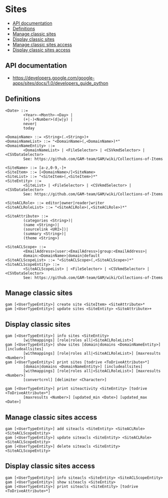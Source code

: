 # Sites
- [API documentation](#api-documentation)
- [Definitions](#definitions)
- [Manage classic sites](#manage-classic-sites)
- [Display classic sites](#display-classic-sites)
- [Manage classic sites access](#manage-classic-sites-access)
- [Display classic sites access](#display-classic-sites-access)

## API documentation
* https://developers.google.com/google-apps/sites/docs/1.0/developers_guide_python

## Definitions
```
<Date> ::=
        <Year>-<Month>-<Day> |
        (+|-)<Number>(d|w|y) |
        never|
        today

<DomainName> ::= <String>(.<String>)+
<DomainNameList> ::= "<DomainName>(,<DomainName>)*"
<DomainNameEntity> ::=
        <DomainNameList> | <FileSelector> | <CSVkmdSelector> |  <CSVDataSelector>
        See: https://github.com/GAM-team/GAM/wiki/Collections-of-Items

<SiteName> ::= [a-z,0-9,-]+
<SiteItem> ::= [<DomainName>/]<SiteName>
<SiteList> ::= "<SiteItem>(,<SiteItem>)*"
<SiteEntity> ::=
        <SiteList> | <FileSelector> | <CSVkmdSelector> | <CSVDataSelector>
        See: https://github.com/GAM-team/GAM/wiki/Collections-of-Items

<SiteACLRole> ::= editor|owner|reader|writer
<SiteACLRoleList> ::= "<SiteACLRole>(,<SiteACLRole>)*"

<SiteAttribute> ::=
        (categories <String>)|
        (name <String>)|
        (sourcelink <URI>])|
        (summary <String>)|
        (theme <String>)

<SiteACLScope> ::=
        <EmailAddress>|user:<EmailAdress>|group:<EmailAddress>|
        domain:<DomainName>|domain|default
<SiteACLScopeList> ::= "<SiteACLScope>(,<SiteACLScope>)*"
<SiteACLScopeEntity> ::=
        <SiteACLScopeList> | <FileSelector> | <CSVkmdSelector> | <CSVDataSelector>
        See: https://github.com/GAM-team/GAM/wiki/Collections-of-Items
```
## Manage classic sites
```
gam [<UserTypeEntity>] create site <SiteItem> <SiteAttribute>*
gam [<UserTypeEntity>] update sites <SiteEntity> <SiteAttribute>+
```
## Display classic sites
```
gam [<UserTypeEntity>] info sites <SiteEntity>
        [withmappings] [role|roles all|<SiteACLRoleList>]
gam [<UserTypeEntity>] show sites [domain|domains <DomainNameEntity>] [includeallsites]
        [withmappings] [role|roles all|<SiteACLRoleList>] [maxresults <Number>]
gam [<UserTypeEntity>] print sites [todrive <ToDriveAttribute>*]
        [domain|domains <DomainNameEntity>] [includeallsites] 
        [withmappings] [role|roles all|<SiteACLRoleList>] [maxresults <Number>]
        [convertcrnl] [delimiter <Character>]

gam [<UserTypeEntity>] print siteactivity <SiteEntity> [todrive <ToDriveAttribute>*]
        [maxresults <Number>] [updated_min <Date>] [updated_max <Date>]
```
## Manage classic sites access
```
gam [<UserTypeEntity>] add siteacls <SiteEntity> <SiteACLRole> <SiteACLScopeEntity>
gam [<UserTypeEntity>] update siteacls <SiteEntity> <SiteACLRole> <SiteACLScopeEntity>
gam [<UserTypeEntity>] delete siteacls <SiteEntity> <SiteACLScopeEntity>
```
## Display classic sites access
```
gam [<UserTypeEntity>] info siteacls <SiteEntity> <SiteACLScopeEntity>
gam [<UserTypeEntity>] show siteacls <SiteEntity>
gam [<UserTypeEntity>] print siteacls <SiteEntity> [todrive <ToDriveAttribute>*]
```
